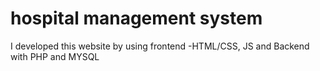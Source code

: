 # hospital management system
I developed this website by using frontend -HTML/CSS, JS and Backend with PHP and MYSQL
